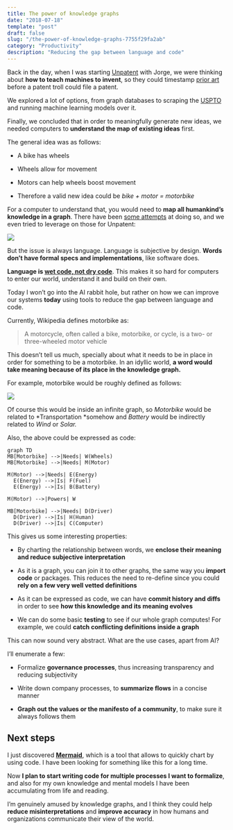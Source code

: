 ```yaml
---
title: The power of knowledge graphs
date: "2018-07-18"
template: "post"
draft: false
slug: "/the-power-of-knowledge-graphs-7755f29fa2ab"
category: "Productivity"
description: "Reducing the gap between language and code"
---
```


Back in the day, when I was starting [Unpatent](https://blog.unpatent.co/introducing-unpatent-e9ec7b980986) with Jorge, we were thinking about **how to teach machines to invent**, so they could timestamp [prior art](https://en.wikipedia.org/wiki/Prior_art) before a patent troll could file a patent.

We explored a lot of options, from graph databases to scraping the [USPTO](https://www.uspto.gov/) and running machine learning models over it.

Finally, we concluded that in order to meaningfully generate new ideas, we needed computers to **understand the map of existing ideas** first.

The general idea was as follows:

* A bike has wheels

* Wheels allow for movement

* Motors can help wheels boost movement

* Therefore a valid new idea could be *bike + motor = motorbike*

For a computer to understand that, you would need to **map all humankind’s knowledge in a graph**. There have been [some attempts](https://en.wikipedia.org/wiki/Cyc) at doing so, and we even tried to leverage on those for Unpatent:

![](https://cdn-images-1.medium.com/max/2048/1*8v20riQ1mTQ2DtyKYCozYA.png)

But the issue is always language. Language is subjective by design. **Words don’t have formal specs and implementations**, like software does.

**Language is [wet code, not dry code](http://unenumerated.blogspot.com/2006/11/wet-code-and-dry.html)**. This makes it so hard for computers to enter our world, understand it and build on their own.

Today I won’t go into the AI rabbit hole, but rather on how we can improve our systems **today** using tools to reduce the gap between language and code.

Currently, Wikipedia defines motorbike as:
> A motorcycle, often called a bike, motorbike, or cycle, is a two- or three-wheeled motor vehicle

This doesn’t tell us much, specially about what it needs to be in place in order for something to be a motorbike. In an idyllic world, **a word would take meaning because of its place in the knowledge graph.**

For example, motorbike would be roughly defined as follows:

![](https://cdn-images-1.medium.com/max/2000/1*IZ11zX-6SC0AcbM_1zz4ZQ.png)

Of course this would be inside an infinite graph, so *Motorbike* would be related to *Transportation *somehow and *Battery* would be indirectly related to *Wind* or *Solar.*

Also, the above could be expressed as code:

    graph TD
    MB[Motorbike] -->|Needs| W(Wheels)
    MB[Motorbike] -->|Needs| M(Motor)

    M(Motor) -->|Needs| E(Energy)
      E(Energy) -->|Is| F(Fuel)
      E(Energy) -->|Is| B(Battery)

    M(Motor) -->|Powers| W

    MB[Motorbike] -->|Needs| D(Driver)
      D(Driver) -->|Is| H(Human)
      D(Driver) -->|Is| C(Computer)

This gives us some interesting properties:

* By charting the relationship between words, we **enclose their meaning and reduce subjective interpretation**

* As it is a graph, you can join it to other graphs, the same way you **import code** or packages. This reduces the need to re-define since you could **rely on a few very well vetted definitions**

* As it can be expressed as code, we can have **commit history and diffs** in order to see **how this knowledge and its meaning evolves**

* We can do some basic **testing** to see if our whole graph computes! For example, we could **catch conflicting definitions inside a graph**

This can now sound very abstract. What are the use cases, apart from AI?

I’ll enumerate a few:

* Formalize **governance processes**, thus increasing transparency and reducing subjectivity

* Write down company processes, to **summarize flows** in a concise manner

* **Graph out the values or the manifesto of a community**, to make sure it always follows them

## Next steps

I just discovered **[Mermaid](https://mermaidjs.github.io/)**, which is a tool that allows to quickly chart by using code. I have been looking for something like this for a long time.

Now **I plan to start writing code for multiple processes I want to formalize**, and also for my own knowledge and mental models I have been accumulating from life and reading.

I’m genuinely amused by knowledge graphs, and I think they could help **reduce misinterpretations** and **improve accuracy** in how humans and organizations communicate their view of the world.

